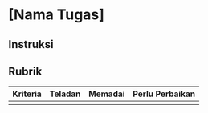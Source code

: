 # [Nama Tugas]

## Instruksi

## Rubrik

| Kriteria | Teladan   | Memadai  | Perlu Perbaikan   |
| -------- | --------- | -------- | ----------------- |
|          |           |          |                   |
